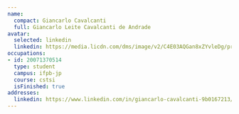 ```yaml
---
name:
  compact: Giancarlo Cavalcanti
  full: Giancarlo Leite Cavalcanti de Andrade
avatar:
  selected: linkedin
  linkedin: https://media.licdn.com/dms/image/v2/C4E03AQGan8xZYvleDg/profile-displayphoto-shrink_400_400/profile-displayphoto-shrink_400_400/0/1623326243654?e=1732752000&v=beta&t=G7-Kpg-1qppkdQ9AXng9u-8_m_nmsdwd8cX6gui9Jwg
occupations:
- id: 20071370514
  type: student
  campus: ifpb-jp
  course: cstsi
  isFinished: true
addresses:
  linkedin: https://www.linkedin.com/in/giancarlo-cavalcanti-9b0167213/
---
```

